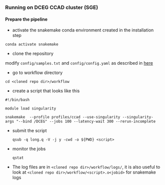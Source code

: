 ### Running on DCEG CCAD cluster (SGE)


#### Prepare the pipeline

- activate the snakemake conda environment created in the installation step 

```conda activate snakemake```

- clone the repository

modify ```config/samples.txt``` and ```config/config.yaml``` as described in [here](inputs_and_outputs.md)


- go to workflow directory

```cd <cloned repo dir>/workflow```

- create a script that looks like this

```
#!/bin/bash

module load singularity

snakemake  --profile profiles/ccad --use-singularity --singularity-args "--bind /DCEG" --jobs 100 --latency-wait 300 --rerun-incomplete
```

- submit the script 

	```qsub -q long.q -V -j y -cwd -o ${PWD} <script>```

- monitor the jobs

	```qstat```

- The log files are in ```<cloned repo dir>/workflow/logs/```, it is also useful to look at ```<cloned repo dir>/workflow/<script>.o<jobid>``` for snakemake logs
